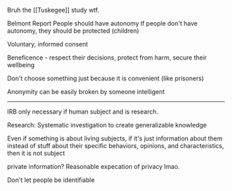 Bruh the [[Tuskegee]] study wtf.

Belmont Report
	People should have autonomy
	If people don't have autonomy, they should be protected (children)
	
Voluntary, informed consent

Beneficence - respect their decisions, protect from harm, secure their wellbeing
	
Don't choose something just because it is convenient (like prisoners)

Anonymity can be easily broken by someone intelligent

-------------

IRB only necessary if human subject and is research.

Research: Systematic investigation to create generalizable knowledge

Even if something is about living subjects, if it's just information about them instead of stuff about their specific behaviors, opinions, and characteristics, then it is not subject

private information? Reasonable expecation of privacy lmao.

Don't let people be identifiable
